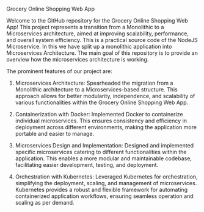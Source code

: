 Grocery Online Shopping Web App

Welcome to the GitHub repository for the Grocery Online Shopping Web App! This project represents a transition from a Monolithic to a Microservices architecture, aimed at improving scalability, performance, and overall system efficiency. This is a practical source code of the NodeJS Microservice. In this we have split up a monolithic application into Microservices Architecture. The main goal of this repository is to provide an overview how the microservices architecture is working.

The prominent features of our project are:
1. Microservices Architecture: Spearheaded the migration from a Monolithic architecture to a Microservices-based structure. This approach allows for better modularity, independence, and scalability of various functionalities within the Grocery Online Shopping Web App.

2. Containerization with Docker: Implemented Docker to containerize individual microservices. This ensures consistency and efficiency in deployment across different environments, making the application more portable and easier to manage.

3. Microservices Design and Implementation: Designed and implemented specific microservices catering to different functionalities within the application. This enables a more modular and maintainable codebase, facilitating easier development, testing, and deployment.

4. Orchestration with Kubernetes: Leveraged Kubernetes for orchestration, simplifying the deployment, scaling, and management of microservices. Kubernetes provides a robust and flexible framework for automating containerized application workflows, ensuring seamless operation and scaling as per demand.
